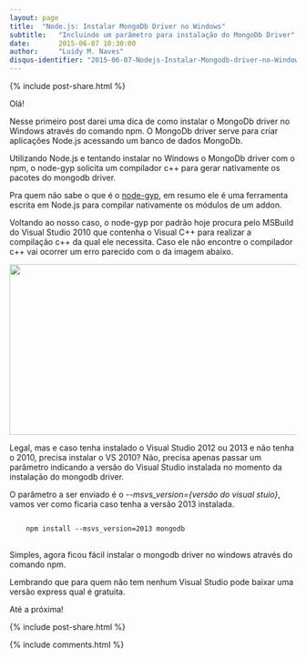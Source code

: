 ```yaml
---
layout: page
title:  "Node.js: Instalar MongoDb Driver no Windows"
subtitle:   "Incluindo um parâmetro para instalação do MongoDb Driver"
date:       2015-06-07 10:30:00
author:     "Luidy M. Naves"
disqus-identifier: "2015-06-07-Nodejs-Instalar-Mongodb-driver-no-Windows"
---
```



{% include post-share.html %}

<article>
<p>Olá!</p>


<p>Nesse primeiro post darei uma dica de como instalar o MongoDb driver no Windows através do comando npm. O MongoDb driver serve para criar aplicações Node.js acessando um banco de dados MongoDb.</p>


<p>Utilizando Node.js e tentando instalar no Windows o MongoDb driver com o npm, o node-gyp solicita um compilador c++ para gerar nativamente os pacotes do mongodb driver.</p>


<p>Pra quem não sabe o que é o <a href="https://github.com/TooTallNate/node-gyp" target="_blank">node-gyp</a>, em resumo ele é uma ferramenta escrita em Node.js para compilar nativamente os módulos de um addon.</p>


<p>Voltando ao nosso caso, o node-gyp por padrão hoje procura pelo MSBuild do Visual Studio 2010 que contenha o Visual C++ para realizar a compilação c++ da qual ele necessita. Caso ele não encontre o compilador c++ vai ocorrer um erro parecido com o da imagem abaixo.</p>

<p>
	<a href="{{ site.baseurl }}/img/PostNodejsMongoDbDriver.png" target="_blank" alt="Clique na imagem para vê-la em tamanho real">
		<img src="../../../../img/PostNodejsMongoDbDriver.png" width="1000em" height="300em" >
	</a>
</p>

<p>Legal, mas e caso tenha instalado o Visual Studio 2012 ou 2013 e não tenha o 2010, precisa instalar o VS 2010? Não, precisa apenas passar um parâmetro indicando a versão do Visual Studio instalada no momento da instalação do mongodb driver.</p>


<p>O parâmetro a ser enviado é o <em>--msvs_version={versão do visual stuio}</em>, vamos ver como ficaria caso tenha a versão 2013 instalada.</p>

<pre>
<code>
	npm install --msvs_version=2013 mongodb
</code>
</pre>


<p>Simples, agora ficou fácil instalar o mongodb driver no windows através do comando npm.</p>


<p>Lembrando que para quem não tem nenhum Visual Studio pode baixar uma versão express qual é gratuita.</p>


<p>Até a próxima!</p>
</article>

{% include post-share.html %}


<div class="blog-comments">
<script type="text/javascript">
var disqus_identifier = "2015-06-07-Nodejs-Instalar-Mongodb-driver-no-Windows";
var disqus_title = 'Node.js: Instalar MongoDb Driver no Windows';
</script>

{% include comments.html %}
</div>